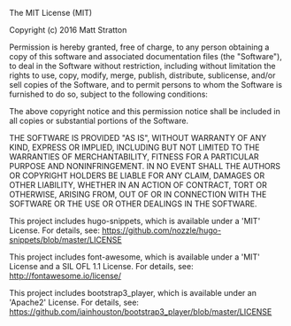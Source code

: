 The MIT License (MIT)

Copyright (c) 2016 Matt Stratton

Permission is hereby granted, free of charge, to any person obtaining a copy of
this software and associated documentation files (the "Software"), to deal in
the Software without restriction, including without limitation the rights to
use, copy, modify, merge, publish, distribute, sublicense, and/or sell copies of
the Software, and to permit persons to whom the Software is furnished to do so,
subject to the following conditions:

The above copyright notice and this permission notice shall be included in all
copies or substantial portions of the Software.

THE SOFTWARE IS PROVIDED "AS IS", WITHOUT WARRANTY OF ANY KIND, EXPRESS OR
IMPLIED, INCLUDING BUT NOT LIMITED TO THE WARRANTIES OF MERCHANTABILITY, FITNESS
FOR A PARTICULAR PURPOSE AND NONINFRINGEMENT. IN NO EVENT SHALL THE AUTHORS OR
COPYRIGHT HOLDERS BE LIABLE FOR ANY CLAIM, DAMAGES OR OTHER LIABILITY, WHETHER
IN AN ACTION OF CONTRACT, TORT OR OTHERWISE, ARISING FROM, OUT OF OR IN
CONNECTION WITH THE SOFTWARE OR THE USE OR OTHER DEALINGS IN THE SOFTWARE.


This project includes hugo-snippets, which is available under a 'MIT' License.
For details, see:
https://github.com/nozzle/hugo-snippets/blob/master/LICENSE

This project includes font-awesome, which is available under a 'MIT' License and a SIL OFL 1.1 License.
For details, see:
http://fontawesome.io/license/

This project includes bootstrap3_player, which is available under an 'Apache2' License.
For details, see: https://github.com/iainhouston/bootstrap3_player/blob/master/LICENSE

